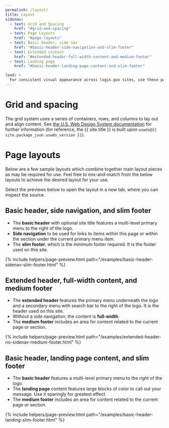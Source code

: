 ```yaml
---
permalink: /layout/
title: Layout
sidenav:
  - text: Grid and Spacing
    href: "#grid-and-spacing"
  - text: Page Layouts
    href: "#page-layouts"
  - text: Basic header, side nav
    href: "#basic-header-side-navigation-and-slim-footer"
  - text: Extended content
    href: "#extended-header-full-width-content-and-medium-footer"
  - text: Landing page
    href: "#basic-header-landing-page-content-and-slim-footer"

lead: >
  For consistent visual appearance across login.gov sites, use these page layouts with grid and spacing systems.
---
```


# Grid and spacing

The grid system uses a series of containers, rows, and columns to lay out and align content. See [the U.S. Web Design System documentation](https://v2.designsystem.digital.gov/utilities/layout-grid/) for further information (for reference, the {{ site.title }} is built upon `uswds@{{ site.package_json.uswds_version }}`).

# Page layouts

Below are a few sample layouts which combine together main layout pieces as may be required for use. Feel free to mix-and-match from the below layouts to achieve the desired layout for your use.

Select the previews below to open the layout in a new tab, where you can inspect the source.

## Basic header, side navigation, and slim footer

- The **basic header** with optional site title features a multi-level primary menu to the right of the logo.
- **Side navigation** to be used for links to items within this page or within the section under the current primary menu item.
- The **slim footer**, which is the minimum footer required. It is the footer used on this site.

{% include helpers/page-preview.html
  path="/examples/basic-header-sidenav-slim-footer.html"
%}

## Extended header, full-width content, and medium footer

- The **extended header** features the primary menu underneath the logo and a secondary menu with search bar to the right of the logo. It is the header used on this site.
- Without a side navigation, the content is **full-width**.
- The **medium footer** includes an area for content related to the current page or section.

{% include helpers/page-preview.html
  path="/examples/extended-header-no-sidenav-medium-footer.html"
%}

## Basic header, landing page content, and slim footer

- The **basic header** features a multi-level primary menu to the right of the logo.
- The **landing page** content features large blocks of color to call out your message. Use it sparingly for greatest effect.
- The **medium footer** includes an area for content related to the current page or section.

{% include helpers/page-preview.html
  path="/examples/basic-header-landing-slim-footer.html"
%}
